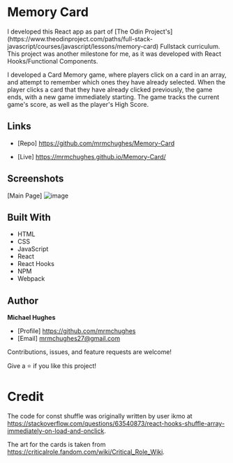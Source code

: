 <h1>Memory Card</h1>

<p>I developed this React app as part of [The Odin Project's](https://www.theodinproject.com/paths/full-stack-javascript/courses/javascript/lessons/memory-card) Fullstack curriculum. This project was another milestone for me, as it was developed with React Hooks/Functional Components.</p>

<p>I developed a Card Memory game, where players click on a card in an array, and attempt to remember which ones they have already selected. When the player clicks a card that they have already clicked previously, the game ends, with a new game immediately starting. The game tracks the current game's score, as well as the player's High Score.
</p>

## Links

- [Repo] https://github.com/mrmchughes/Memory-Card

- [Live] https://mrmchughes.github.io/Memory-Card/

## Screenshots

[Main Page] ![image](https://user-images.githubusercontent.com/10659805/153058789-c29aa45f-28d7-4bbc-8905-9ebbfa880e4d.png)

## Built With

- HTML
- CSS
- JavaScript
- React
- React Hooks
- NPM
- Webpack

## Author

**Michael Hughes**

- [Profile] https://github.com/mrmchughes
- [Email] mrmchughes27@gmail.com

Contributions, issues, and feature requests are welcome!

Give a ⭐️ if you like this project!

# Credit

The code for const shuffle was originally written by user ikmo at https://stackoverflow.com/questions/63540873/react-hooks-shuffle-array-immediately-on-load-and-onclick.

The art for the cards is taken from https://criticalrole.fandom.com/wiki/Critical_Role_Wiki.
